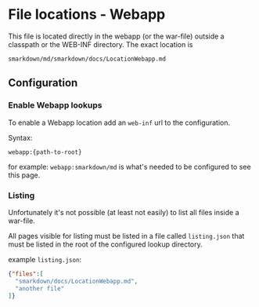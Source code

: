 # File locations - Webapp

This file is located directly in the webapp (or the war-file) outside a classpath or the WEB-INF directory. The exact location is

```
smarkdown/md/smarkdown/docs/LocationWebapp.md
```

## Configuration

### Enable Webapp lookups

To enable a Webapp location add an ``web-inf`` url to the configuration. 

Syntax:
```
webapp:{path-to-root}
```

for example: ``webapp:smarkdown/md`` is what's needed to be configured to see this page.

### Listing

Unfortunately it's not possible (at least not easily) to list all files 
inside a war-file.

All pages visible for listing must be listed in a file called ``listing.json`` that
must be listed in the root of the configured lookup directory.

example ``listing.json``:

```json
{"files":[
  "smarkdown/docs/LocationWebapp.md",
  "another file"
]}
```
